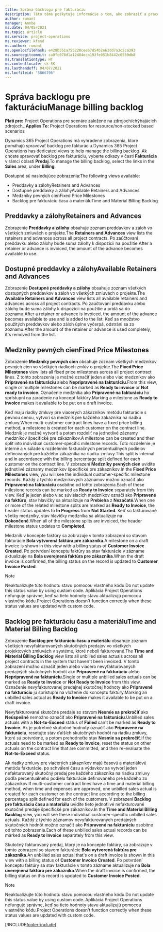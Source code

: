 ```yaml
---
title: Správa backlogu pre fakturáciu
description: Táto téma poskytuje informácie o tom, ako zobraziť a pracovať s backlogom pre fakturáciu v Project Operations.
author: rumant
manager: Annbe
ms.date: 04/05/2021
ms.topic: article
ms.service: project-operations
ms.reviewer: kfend
ms.author: rumant
ms.openlocfilehash: e428b551a755220cee67d54b2e63dd7a3c2ca393
ms.sourcegitcommit: ca0fc078d1a12484eca193fe051b8442c0559db8
ms.translationtype: HT
ms.contentlocale: sk-SK
ms.lasthandoff: 04/07/2021
ms.locfileid: "5866796"
---
```

# <a name="manage-billing-backlog"></a><span data-ttu-id="758bb-103">Správa backlogu pre fakturáciu</span><span class="sxs-lookup"><span data-stu-id="758bb-103">Manage billing backlog</span></span>

<span data-ttu-id="758bb-104">**Platí pre:** Project Operations pre scenáre založené na zdrojoch/chýbajúcich zdrojoch</span><span class="sxs-lookup"><span data-stu-id="758bb-104">_ **Applies To:** Project Operations for resource/non-stocked based scenarios</span></span>

<span data-ttu-id="758bb-105">Dynamics 365 Project Operations má vyhradené zobrazenia, ktoré pomáhajú spravovať backlog pre fakturáciu.</span><span class="sxs-lookup"><span data-stu-id="758bb-105">Dynamics 365 Project Operations has dedicated views to help manage the billing backlog.</span></span> <span data-ttu-id="758bb-106">Ak chcete spravovať backlog pre fakturáciu, vyberte odkazy v časti **Fakturácia** v rámci oblasti **Predaj**.</span><span class="sxs-lookup"><span data-stu-id="758bb-106">To manage the billing backlog, select the links in the **Sales** area, under **Billing**.</span></span> 

<span data-ttu-id="758bb-107">Dostupné sú nasledujúce zobrazenia:</span><span class="sxs-lookup"><span data-stu-id="758bb-107">The following views available:</span></span>

- <span data-ttu-id="758bb-108">Preddavky a zálohy</span><span class="sxs-lookup"><span data-stu-id="758bb-108">Retainers and Advances</span></span>
- <span data-ttu-id="758bb-109">Dostupné preddavky a zálohy</span><span class="sxs-lookup"><span data-stu-id="758bb-109">Available Retainers and Advances</span></span>
- <span data-ttu-id="758bb-110">Medzníky pevných cien</span><span class="sxs-lookup"><span data-stu-id="758bb-110">Fixed Price Milestones</span></span>
- <span data-ttu-id="758bb-111">Backlog pre fakturáciu času a materiálu</span><span class="sxs-lookup"><span data-stu-id="758bb-111">Time and Material Billing Backlog</span></span>

## <a name="retainers-and-advances"></a><span data-ttu-id="758bb-112">Preddavky a zálohy</span><span class="sxs-lookup"><span data-stu-id="758bb-112">Retainers and Advances</span></span>

<span data-ttu-id="758bb-113">Zobrazenie **Preddavky a zálohy** obsahuje zoznam preddavkov a záloh vo všetkých zmluvách o projekte.</span><span class="sxs-lookup"><span data-stu-id="758bb-113">The **Retainers and Advances** view lists the retainers and advances across all project contracts.</span></span> <span data-ttu-id="758bb-114">Po zaúčtovaní preddavku alebo zálohy bude suma zálohy k dispozícii na použitie.</span><span class="sxs-lookup"><span data-stu-id="758bb-114">After a retainer or advance is invoiced, the amount of the advance becomes available to use.</span></span>

## <a name="available-retainers-and-advances"></a><span data-ttu-id="758bb-115">Dostupné preddavky a zálohy</span><span class="sxs-lookup"><span data-stu-id="758bb-115">Available Retainers and Advances</span></span>

<span data-ttu-id="758bb-116">Zobrazenie **Dostupné preddavky a zálohy** obsahuje zoznam všetkých dostupných preddavkov a záloh vo všetkých zmluvách o projekte.</span><span class="sxs-lookup"><span data-stu-id="758bb-116">The **Available Retainers and Advances** view lists all available retainers and advances across all project contracts.</span></span> <span data-ttu-id="758bb-117">Po zaúčtovaní preddavku alebo zálohy bude suma zálohy k dispozícii na použitie a pridá sa do zoznamu.</span><span class="sxs-lookup"><span data-stu-id="758bb-117">After a retainer or advance is invoiced, the amount of the advance becomes available to use and is added to the list.</span></span> <span data-ttu-id="758bb-118">Keď sa množstvo použitých preddavkov alebo záloh úplne vyčerpá, odstráni sa zo zoznamu.</span><span class="sxs-lookup"><span data-stu-id="758bb-118">After the amount of the retainer or advance is used completely, it's removed from the list.</span></span>

## <a name="fixed-price-milestones"></a><span data-ttu-id="758bb-119">Medzníky pevných cien</span><span class="sxs-lookup"><span data-stu-id="758bb-119">Fixed Price Milestones</span></span>

<span data-ttu-id="758bb-120">Zobrazenie **Medzníky pevných cien** obsahuje zoznam všetkých medzníkov pevných cien vo všetkých riadkoch zmlúv o projekte.</span><span class="sxs-lookup"><span data-stu-id="758bb-120">The **Fixed Price Milestones** view lists all fixed price milestones across all project contract lines.</span></span> <span data-ttu-id="758bb-121">Z tohto zobrazenia je možné označiť jeden alebo viac medzníkov ako **Pripravené na fakturáciu** alebo **Nepripravené na fakturáciu**.</span><span class="sxs-lookup"><span data-stu-id="758bb-121">From this view, single or multiple milestones can be marked as **Ready to invoice** or **Not ready to invoice**.</span></span> <span data-ttu-id="758bb-122">Označenie medzníka ako **Pripravené na fakturáciu** ho sprístupní na zaradenie na koncept faktúry.</span><span class="sxs-lookup"><span data-stu-id="758bb-122">Marking a milestone as **Ready to invoice** makes it available to be put on a draft invoice.</span></span>

<span data-ttu-id="758bb-123">Keď majú riadky zmluvy pre viacerých zákazníkov metódu fakturácie s pevnou cenou, vytvorí sa medzník pre každého zákazníka na riadku zmluvy.</span><span class="sxs-lookup"><span data-stu-id="758bb-123">When multi-customer contract lines have a fixed price billing method, a milestone is created for each customer on the contract line.</span></span> <span data-ttu-id="758bb-124">Medzník je možné vytvoriť a potom rozdeliť na jednotlivé záznamy medzníkov špecifické pre zákazníkov.</span><span class="sxs-lookup"><span data-stu-id="758bb-124">A milestone can be created and then split into individual customer-specific milestone records.</span></span> <span data-ttu-id="758bb-125">Toto rozdelenie je interné a v súlade s rozdelením fakturačných percentuálnych podielov definovaných pre každého zákazníka na riadku zmluvy.</span><span class="sxs-lookup"><span data-stu-id="758bb-125">This split is internal and in accordance with the billing percentage split defined for each customer on the contract line.</span></span> <span data-ttu-id="758bb-126">V zobrazení **Medzníky pevných cien** uvidíte jednotlivé záznamy medzníkov špecifické pre zákazníkov.</span><span class="sxs-lookup"><span data-stu-id="758bb-126">In the **Fixed Price Milestones** view, you will see the individual customer-specific milestone records.</span></span> <span data-ttu-id="758bb-127">Každý z týchto medzníkových záznamov možno označiť ako **Pripravené na fakturáciu** osobitne od tohto zobrazenia.</span><span class="sxs-lookup"><span data-stu-id="758bb-127">Each of these milestone records can be marked as **Ready to Invoice** separately from this view.</span></span> <span data-ttu-id="758bb-128">Keď je jeden alebo viac súvisiacich medzníkov označí ako **Pripravené na faktúru**, stav hlavičky sa aktualizuje na **Prebieha** z **Nezačaté**.</span><span class="sxs-lookup"><span data-stu-id="758bb-128">When one or more of the related milestone splits are marked as **Ready to Invoice**, the header status updates to **In Progress** from **Not Started**.</span></span> <span data-ttu-id="758bb-129">Keď sú fakturované všetky medzníky, stav hlavičky medzníka sa aktualizuje na **Dokončené**.</span><span class="sxs-lookup"><span data-stu-id="758bb-129">When all of the milestone splits are invoiced, the header milestone status updates to **Completed**.</span></span>

<span data-ttu-id="758bb-130">Medzník v koncepte faktúry sa zobrazuje v tomto zobrazení so stavom fakturácie **Bola vytvorená faktúra pre zákazníka**.</span><span class="sxs-lookup"><span data-stu-id="758bb-130">A milestone on a draft invoice is shown in this view with a billing status of **Customer Invoice Created**.</span></span> <span data-ttu-id="758bb-131">Po potvrdení konceptu faktúry sa stav fakturácie v zázname aktualizuje na **Bola uverejnená faktúra pre zákazníka**.</span><span class="sxs-lookup"><span data-stu-id="758bb-131">When the draft invoice is confirmed, the billing status on the record is updated to **Customer Invoice Posted**.</span></span> 

> [!NOTE] 
> <span data-ttu-id="758bb-132">Neaktualizujte túto hodnotu stavu pomocou vlastného kódu.</span><span class="sxs-lookup"><span data-stu-id="758bb-132">Do not update this status value by using custom code.</span></span> <span data-ttu-id="758bb-133">Aplikácia Project Operations nefunguje správne, keď sa tieto hodnoty stavu aktualizujú pomocou vlastného kódu.</span><span class="sxs-lookup"><span data-stu-id="758bb-133">Project Operations doesn't function correctly when these status values are updated with custom code.</span></span>

## <a name="time-and-material-billing-backlog"></a><span data-ttu-id="758bb-134">Backlog pre fakturáciu času a materiálu</span><span class="sxs-lookup"><span data-stu-id="758bb-134">Time and Material Billing Backlog</span></span>

<span data-ttu-id="758bb-135">Zobrazenie **Backlog pre fakturáciu času a materiálu** obsahuje zoznam všetkých nevyfakturovaných skutočných predajov vo všetkých projektových zmluvách v systéme, ktoré neboli fakturované.</span><span class="sxs-lookup"><span data-stu-id="758bb-135">The **Time and Material Billing Backlog** view lists all unbilled sales actuals across all project contracts in the system that haven't been invoiced.</span></span> <span data-ttu-id="758bb-136">V tomto zobrazení možno označiť jeden alebo viacero nevyfakturovaných predajných skutočných hodnôt ako **Pripravené na fakturáciu** alebo **Nepripravené na fakturáciu**.</span><span class="sxs-lookup"><span data-stu-id="758bb-136">Single or multiple unbilled sales actuals can be marked as **Ready to Invoice** or **Not Ready to Invoice** from this view.</span></span> <span data-ttu-id="758bb-137">Označenie nevyfakturovanej predajnej skutočnej hodnoty ako **Pripravené na fakturáciu** ju sprístupní na vloženie do konceptu faktúry.</span><span class="sxs-lookup"><span data-stu-id="758bb-137">Marking an unbilled sales actual as **Ready to Invoice** makes it available to be put on a draft invoice.</span></span>

<span data-ttu-id="758bb-138">Nevyfakturované skutočné predaje so stavom **Nesmie sa prekročiť** ako **Neúspešné** nemožno označiť ako **Pripravené na fakturáciu**.</span><span class="sxs-lookup"><span data-stu-id="758bb-138">Unbilled sales actuals with a **Not-to-Exceed** status of **Failed** can't be marked as **Ready to Invoice**.</span></span> <span data-ttu-id="758bb-139">Ak je potrebné skutočné hodnoty označiť ako **Pripravené na fakturáciu**, resetujte stav ďalších skutočných hodnôt na riadku zmluvy, ktoré sú potvrdené, a potom prehodnoťte stav **Nesmie sa prekročiť**.</span><span class="sxs-lookup"><span data-stu-id="758bb-139">If the actuals need to be marked as **Ready to Invoice**, reset the status on other actuals on the contract line that are committed, and then re-evaluate the **Not-to-Exceed** status.</span></span>

<span data-ttu-id="758bb-140">Ak riadky zmluvy pre viacerých zákazníkov majú časovú a materiálovú metódu fakturácie, po schválení času a výdavkov sa vytvorí jeden nefakturovaný skutočný predaj pre každého zákazníka na riadku zmluvy podľa percentuálneho podielu fakturácie definovaného pre každého zo zákazníkov.</span><span class="sxs-lookup"><span data-stu-id="758bb-140">If multi-customer contract lines have a time and material billing method, when time and expenses are approved, one unbilled sales actual is created for each customer on the contract line according to the billing percentage split defined for each of the customers.</span></span> <span data-ttu-id="758bb-141">V zobrazení **Backlog pre fakturáciu času a materiálu** uvidíte tieto jednotlivé nefakturované skutočné predaje špecifické pre zákazníkov.</span><span class="sxs-lookup"><span data-stu-id="758bb-141">In the **Time and Material Billing Backlog** view, you will see these individual customer-specific unbilled sales actuals.</span></span> <span data-ttu-id="758bb-142">Každý z týchto záznamov nevyfakturovaných predajných skutočných hodnôt možno označiť ako **Pripravené na fakturáciu** osobitne od tohto zobrazenia.</span><span class="sxs-lookup"><span data-stu-id="758bb-142">Each of these unbilled sales actual records can be marked as **Ready to Invoice** separately from this view.</span></span>

<span data-ttu-id="758bb-143">Skutočný fakturovaný predaj, ktorý je na koncepte faktúry, sa zobrazuje v tomto zobrazení so stavom fakturácie **Bola vytvorená faktúra pre zákazníka**.</span><span class="sxs-lookup"><span data-stu-id="758bb-143">An unbilled sales actual that's on a draft invoice is shown in this view with a billing status of **Customer Invoice Created**.</span></span> <span data-ttu-id="758bb-144">Po potvrdení konceptu faktúry sa stav fakturácie v tomto zázname aktualizuje na **Bola uverejnená faktúra pre zákazníka**.</span><span class="sxs-lookup"><span data-stu-id="758bb-144">When the draft invoice is confirmed, the billing status on this record is updated to **Customer Invoice Posted**.</span></span> 

> [!NOTE] 
> <span data-ttu-id="758bb-145">Neaktualizujte túto hodnotu stavu pomocou vlastného kódu.</span><span class="sxs-lookup"><span data-stu-id="758bb-145">Do not update this status value by using custom code.</span></span> <span data-ttu-id="758bb-146">Aplikácia Project Operations nefunguje správne, keď sa tieto hodnoty stavu aktualizujú pomocou vlastného kódu.</span><span class="sxs-lookup"><span data-stu-id="758bb-146">Project Operations doesn't function correctly when these status values are updated with custom code.</span></span>


[!INCLUDE[footer-include](../includes/footer-banner.md)]
